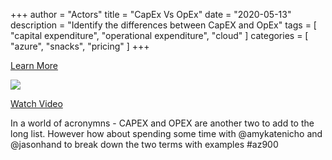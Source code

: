 +++
author = "Actors"
title = "CapEx Vs OpEx"
date = "2020-05-13"
description = "Identify the differences between CapEX and OpEx"
tags = [
    "capital expenditure",
    "operational expenditure",
    "cloud"
]
categories = [
    "azure",
    "snacks",
    "pricing"
]
+++

[Learn More](https://docs.microsoft.com/learn/modules/principles-cloud-computing/3c-capex-vs-opex?WT.mc_id=snackable-social-cxa)

![](/img/capexopex.png)

[Watch Video](https://twitter.com/i/status/1258411264532901892)

In a world of acronymns - CAPEX and OPEX are another two to add to the long list. However how about spending some time with @amykatenicho and @jasonhand to break down the two terms with examples #az900